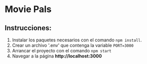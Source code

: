 # Movie Pals

## Instrucciones:

1. Instalar los paquetes necesarios con el comando `npm install`.
1. Crear un archivo '.env' que contenga la variable `PORT=3000`
1. Arrancar el proyecto con el comando `npm start`
1. Navegar a la página **http://localhost:3000**
